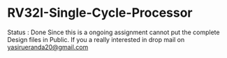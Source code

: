 # RV32I-Single-Cycle-Processor
Status : Done
Since this is a ongoing assignment cannot put the complete Design files in Public. If you a really interested in drop mail on yasirueranda20@gmail.com
